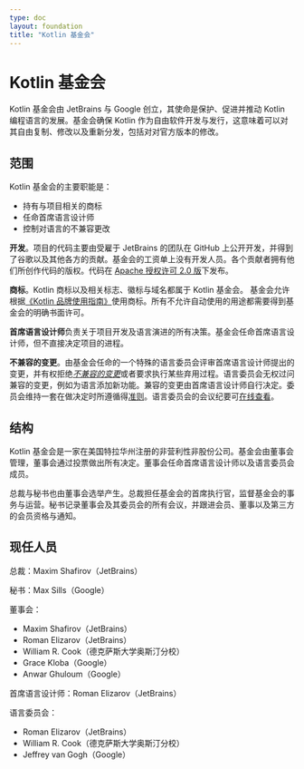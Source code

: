 ```yaml
---
type: doc
layout: foundation
title: "Kotlin 基金会"
---
```


# Kotlin 基金会

Kotlin 基金会由 JetBrains 与 Google 创立，其使命是保护、促进并推动 Kotlin 编程语言的发展。基金会确保 Kotlin 作为自由软件开发与发行，这意味着可以对其自由复制、修改以及重新分发，包括对对官方版本的修改。

## 范围

Kotlin 基金会的主要职能是：

*   持有与项目相关的商标
*   任命首席语言设计师
*   控制对语言的不兼容更改

**开发**。项目的代码主要由受雇于 JetBrains 的团队在 GitHub 上公开开发，并得到了谷歌以及其他各方的贡献。基金会的工资单上没有开发人员。各个贡献者拥有他们所创作代码的版权。代码在 [Apache 授权许可 2.0 版](https://github.com/JetBrains/kotlin/tree/master/license)下发布。

**商标**。Kotlin 商标以及相关标志、徽标与域名都属于 Kotlin 基金会。
基金会允许根据<!--
-->[《Kotlin 品牌使用指南》](/foundation/guidelines.html)使用商标。所有<!--
-->不允许自动使用的用途都需要得到基金会的明确书面许可。

<a name="lead-designer"></a>
**首席语言设计师**负责关于项目开发及语言演进的所有决策。基金会任命首席语言设计师，但不直接决定项目的进程。

<a name="language-committee"></a>
**不兼容的变更**。由基金会任命的一个特殊的语言委员会评审首席语言设计师提出的变更，并有权拒绝[_不兼容的变更_](/docs/reference/evolution/kotlin-evolution.html#不兼容的变更)或者要求执行某些弃用过程。语言委员会无权过问兼容的变更，例如为语言添加新功能。兼容的变更由首席语言设计师自行决定。委员会维持一套在做决定时所遵循得[准则](language-committee-guidelines.html)。语言委员会的会议纪要可[在线查看](https://docs.google.com/document/d/1ReH84Cw_ZhGOUM_MdMQbLjzB0edXIeaFuBUF5molsuI/preview)。


## 结构

Kotlin 基金会是一家在美国特拉华州注册的非营利性非股份公司。基金会由董事会管理，董事会通过投票做出所有决定。董事会任命首席语言设计师以及语言委员会成员。

总裁与秘书也由董事会选举产生。总裁担任基金会的首席执行官，监督基金会的事务与运营。秘书记录董事会及其委员会的所有会议，并跟进会员、董事以及第三方的会员资格与通知。

## 现任人员

总裁：Maxim Shafirov（JetBrains）

秘书：Max Sills（Google）

董事会：
*   Maxim Shafirov（JetBrains）
*   Roman Elizarov（JetBrains）
*   William R. Cook（德克萨斯大学奥斯汀分校）
*   Grace Kloba（Google）
*   Anwar Ghuloum（Google）

首席语言设计师：Roman Elizarov（JetBrains）

语言委员会：
* Roman Elizarov（JetBrains）
* William R. Cook（德克萨斯大学奥斯汀分校）
* Jeffrey van Gogh（Google）
